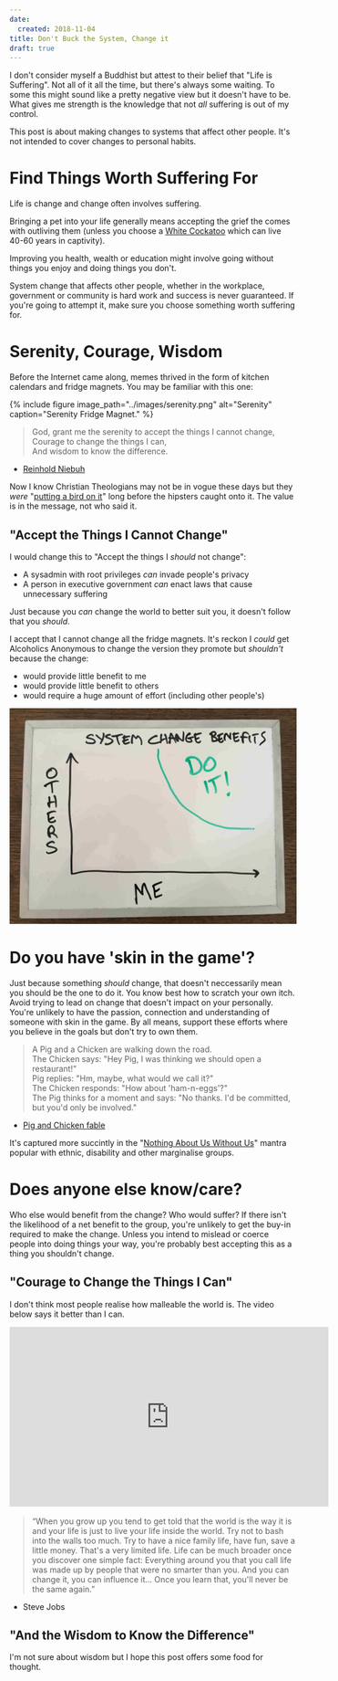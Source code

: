 ```yaml
---
date: 
  created: 2018-11-04
title: Don't Buck the System, Change it
draft: true
---
```


I don't consider myself a Buddhist but attest to their belief that "Life is
Suffering".  Not all of it all the time, but there's always some waiting. To
some this might sound like a pretty negative view but it doesn't have to be.
What gives me strength is the knowledge that not *all* suffering is out of my
control.

This post is about making changes to systems that affect other people. It's not
intended to cover changes to personal habits.

# Find Things Worth Suffering For

Life is change and change often involves suffering.

Bringing a pet into your life generally means accepting the grief the comes
with outliving them (unless you choose a [White Cockatoo][cocky] which can live
40-60 years in captivity).

Improving you health, wealth or education might involve going without things
you enjoy and doing things you don't.

System change that affects other people, whether in the workplace, government or
community is hard work and success is never guaranteed. If you're going to attempt
it, make sure you choose something worth suffering for.

# Serenity, Courage, Wisdom

Before the Internet came along, memes thrived in the form of kitchen calendars
and fridge magnets. You may be familiar with this one:

{% include figure image_path="../images/serenity.png" alt="Serenity" caption="Serenity Fridge Magnet." %}

> God, grant me the serenity to accept the things I cannot change,  
> Courage to change the things I can,  
> And wisdom to know the difference.

- [Reinhold Niebuh](https://en.wikipedia.org/wiki/Serenity_Prayer)

Now I know Christian Theologians may not be in vogue these days but they *were*
"[putting a bird on it][put-a-bird-on-it]" long before the hipsters caught onto it. The value is
in the message, not who said it.

## "Accept the Things I Cannot Change"

I would change this to "Accept the things I *should* not change":

- A sysadmin with root privileges *can* invade people's privacy
- A person in executive government *can* enact laws that cause unnecessary suffering

Just because you *can* change the world to better suit you, it doesn't follow that you *should*.

I accept that I cannot change all the fridge magnets. It's reckon I *could*
get Alcoholics Anonymous to change the version they promote but *shouldn't* because
the change:

- would provide little benefit to me
- would provide little benefit to others
- would require a huge amount of effort (including other people's)

![maybe-do-it](../images/maybe-do-it.jpg)

# Do you have 'skin in the game'?

Just because something *should* change, that doesn't neccessarily mean you should
be the one to do it. You know best how to scratch your own itch. Avoid trying
to lead on change that doesn't impact on your personally. You're unlikely to
have the passion, connection and understanding of someone with skin in the
game. By all means, support these efforts where you believe in the goals but
don't try to own them.

> A Pig and a Chicken are walking down the road.  
> The Chicken says: "Hey Pig, I was thinking we should open a restaurant!"  
> Pig replies: "Hm, maybe, what would we call it?"  
> The Chicken responds: "How about 'ham-n-eggs'?"  
> The Pig thinks for a moment and says: "No thanks. I'd be committed, but you'd only be involved."  

- [Pig and Chicken fable](https://en.wikipedia.org/wiki/Reinhold_Niebuhr)

It's captured more succintly in the "[Nothing About Us Without
Us][nothing-about-us]" mantra popular with ethnic, disability and other
marginalise groups.

# Does anyone else know/care?

Who else would benefit from the change? Who would suffer? If there isn't the
likelihood of a net benefit to the group, you're unlikely to get the buy-in
required to make the change. Unless you intend to mislead or coerce people
into doing things your way, you're probably best accepting this as a thing
you shouldn't change.

## "Courage to Change the Things I Can"

I don't think most people realise how malleable the world is. The video below
says it better than I can.

<iframe width="560" height="315" src="https://www.youtube.com/embed/zklbZR9025Y" frameborder="0" allow="accelerometer; autoplay; encrypted-media; gyroscope; picture-in-picture" allowfullscreen></iframe>

> “When you grow up you tend to get told that the world is the way it is and
> your life is just to live your life inside the world. Try not to bash into
> the walls too much. Try to have a nice family life, have fun, save a little
> money. That's a very limited life. Life can be much broader once you discover
> one simple fact: Everything around you that you call life was made up by
> people that were no smarter than you. And you can change it, you can
> influence it… Once you learn that, you'll never be the same again.”

- Steve Jobs

## "And the Wisdom to Know the Difference"

I'm not sure about wisdom but I hope this post offers some food for thought.

[put-a-bird-on-it]: https://www.youtube.com/watch?v=iHmLljk2t8M
[cocky]: https://en.wikipedia.org/wiki/White_cockatoo
[nothing-about-us]: https://en.wikipedia.org/wiki/Nothing_About_Us_Without_Us
